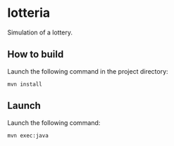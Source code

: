 lotteria
========

Simulation of a lottery.


How to build
------------

Launch the following command in the project directory:

    mvn install


Launch
------

Launch the following command:

    mvn exec:java
